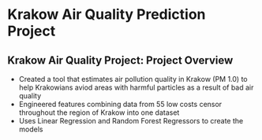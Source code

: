# Krakow Air Quality Prediction Project
## Krakow Air Quality Project: Project Overview
* Created a tool that estimates air pollution quality in Krakow (PM 1.0) to help Krakowians aviod areas with harmful particles as a result of bad air quality
* Engineered features combining data from 55 low costs censor throughout the region of Krakow into one dataset
* Uses Linear Regression and Random Forest Regressors to create the models
